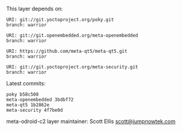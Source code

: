 This layer depends on:

    URI: git://git.yoctoproject.org/poky.git
    branch: warrior

    URI: git://git.openembedded.org/meta-openembedded
    branch: warrior

    URI: https://github.com/meta-qt5/meta-qt5.git
    branch: warrior

    URI: git://git.yoctoproject.org/meta-security.git
    branch: warrior 

Latest commits:

    poky b58c508
    meta-openembedded 3bdbf72
    meta-qt5 1b2862e
    meta-security 4f7be0d

meta-odroid-c2 layer maintainer: Scott Ellis <scott@jumpnowtek.com>
